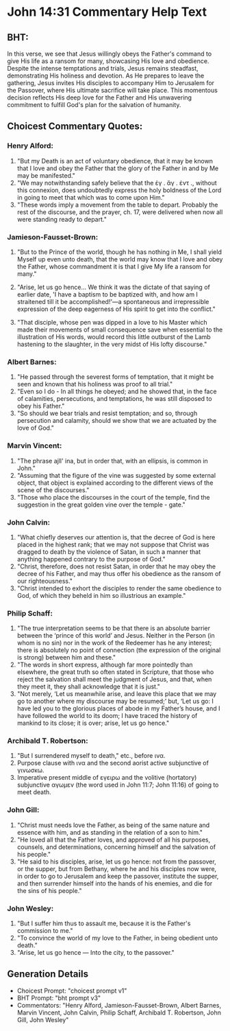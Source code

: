 # John 14:31 Commentary Help Text

## BHT:
In this verse, we see that Jesus willingly obeys the Father's command to give His life as a ransom for many, showcasing His love and obedience. Despite the intense temptations and trials, Jesus remains steadfast, demonstrating His holiness and devotion. As He prepares to leave the gathering, Jesus invites His disciples to accompany Him to Jerusalem for the Passover, where His ultimate sacrifice will take place. This momentous decision reflects His deep love for the Father and His unwavering commitment to fulfill God's plan for the salvation of humanity.

## Choicest Commentary Quotes:
### Henry Alford:
1. "But my Death is an act of voluntary obedience, that it may be known that I love and obey the Father that the glory of the Father in and by Me may be manifested."
2. "We may notwithstanding safely believe that the ἐγ . ἄγ . ἐντ ., without this connexion, does undoubtedly express the holy boldness of the Lord in going to meet that which was to come upon Him."
3. "These words imply a movement from the table to depart. Probably the rest of the discourse, and the prayer, ch. 17, were delivered when now all were standing ready to depart."

### Jamieson-Fausset-Brown:
1. "But to the Prince of the world, though he has nothing in Me, I shall yield Myself up even unto death, that the world may know that I love and obey the Father, whose commandment it is that I give My life a ransom for many."

2. "Arise, let us go hence... We think it was the dictate of that saying of earlier date, 'I have a baptism to be baptized with, and how am I straitened till it be accomplished!'—a spontaneous and irrepressible expression of the deep eagerness of His spirit to get into the conflict."

3. "That disciple, whose pen was dipped in a love to his Master which made their movements of small consequence save when essential to the illustration of His words, would record this little outburst of the Lamb hastening to the slaughter, in the very midst of His lofty discourse."

### Albert Barnes:
1. "He passed through the severest forms of temptation, that it might be seen and known that his holiness was proof to all trial."
2. "Even so I do - In all things he obeyed; and he showed that, in the face of calamities, persecutions, and temptations, he was still disposed to obey his Father."
3. "So should we bear trials and resist temptation; and so, through persecution and calamity, should we show that we are actuated by the love of God."

### Marvin Vincent:
1. "The phrase ajll' ina, but in order that, with an ellipsis, is common in John." 
2. "Assuming that the figure of the vine was suggested by some external object, that object is explained according to the different views of the scene of the discourses."
3. "Those who place the discourses in the court of the temple, find the suggestion in the great golden vine over the temple - gate."

### John Calvin:
1. "What chiefly deserves our attention is, that the decree of God is here placed in the highest rank; that we may not suppose that Christ was dragged to death by the violence of Satan, in such a manner that anything happened contrary to the purpose of God."
2. "Christ, therefore, does not resist Satan, in order that he may obey the decree of his Father, and may thus offer his obedience as the ransom of our righteousness."
3. "Christ intended to exhort the disciples to render the same obedience to God, of which they beheld in him so illustrious an example."

### Philip Schaff:
1. "The true interpretation seems to be that there is an absolute barrier between the ‘prince of this world’ and Jesus. Neither in the Person (in whom is no sin) nor in the work of the Redeemer has he any interest; there is absolutely no point of connection (the expression of the original is strong) between him and these."
2. "The words in short express, although far more pointedly than elsewhere, the great truth so often stated in Scripture, that those who reject the salvation shall meet the judgment of Jesus, and that, when they meet it, they shall acknowledge that it is just."
3. "Not merely, ‘Let us meanwhile arise, and leave this place that we may go to another where my discourse may be resumed;’ but, ‘Let us go: I have led you to the glorious places of abode in my Father’s house, and I have followed the world to its doom; I have traced the history of mankind to its close; it is over; arise, let us go hence."

### Archibald T. Robertson:
1. "But I surrendered myself to death," etc., before ινα.
2. Purpose clause with ινα and the second aorist active subjunctive of γινωσκω.
3. Imperative present middle of εγειρω and the volitive (hortatory) subjunctive αγωμεν (the word used in John 11:7; John 11:16) of going to meet death.

### John Gill:
1. "Christ must needs love the Father, as being of the same nature and essence with him, and as standing in the relation of a son to him."
2. "He loved all that the Father loves, and approved of all his purposes, counsels, and determinations, concerning himself and the salvation of his people."
3. "He said to his disciples, arise, let us go hence: not from the passover, or the supper, but from Bethany, where he and his disciples now were, in order to go to Jerusalem and keep the passover, institute the supper, and then surrender himself into the hands of his enemies, and die for the sins of his people."

### John Wesley:
1. "But I suffer him thus to assault me, because it is the Father's commission to me." 
2. "To convince the world of my love to the Father, in being obedient unto death." 
3. "Arise, let us go hence — Into the city, to the passover."


## Generation Details
- Choicest Prompt: "choicest prompt v1"
- BHT Prompt: "bht prompt v3"
- Commentators: "Henry Alford, Jamieson-Fausset-Brown, Albert Barnes, Marvin Vincent, John Calvin, Philip Schaff, Archibald T. Robertson, John Gill, John Wesley"
